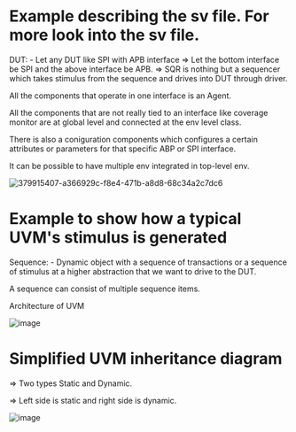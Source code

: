 # Example describing the sv file. For more look into the sv file.

DUT: - Let any DUT like SPI with APB interface
=> Let the bottom interface be SPI and the above interface be APB.
=> SQR is nothing but a sequencer which takes stimulus from the sequence and drives into DUT through driver.

All the components that operate in one interface is an Agent.

All the components that are not really tied to an interface like coverage monitor are at global level and connected at the env level class.

There is also a coniguration components which configures a certain attributes or parameters for that specific ABP or SPI interface.

It can be possible to have multiple env integrated in top-level env. 

![379915407-a366929c-f8e4-471b-a8d8-68c34a2c7dc6](https://github.com/user-attachments/assets/06d0809d-1baf-473c-a427-edf47692cabc)

# Example to show how a typical UVM's stimulus is generated

Sequence: - Dynamic object with a sequence of transactions or a sequence of stimulus at a higher abstraction that we want to drive to the DUT.

A sequence can consist of multiple sequence items.

Architecture of UVM

![image](https://github.com/user-attachments/assets/8cec9763-4a75-4659-bc80-180068e31b42)

# Simplified UVM inheritance diagram

=> Two types Static and Dynamic.

=> Left side is static and right side is dynamic.

![image](https://github.com/user-attachments/assets/d533d6c2-caf0-4183-9bcd-59685a234104)



